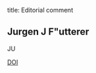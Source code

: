 title: Editorial comment

## Jurgen J F"utterer
JU

<a href="https://doi.org/10.1016/j.juro.2010.10.099">DOI</a>
